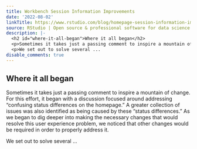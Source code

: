 ```yaml
---
title: Workbench Session Information Improvements
date: '2022-08-02'
linkTitle: https://www.rstudio.com/blog/homepage-session-information-improvements/
source: RStudio | Open source & professional software for data science teams on RStudio
description: |-
  <h2 id="where-it-all-began">Where it all began</h2>
  <p>Sometimes it takes just a passing comment to inspire a mountain of change. For this effort, it began with a discussion focused around addressing &ldquo;confusing status differences on the homepage.&rdquo; A greater collection of issues was also identified as being caused by these &ldquo;status differences.&rdquo; As we began to dig deeper into making the necessary changes that would resolve this user experience problem, we noticed that other changes would be required in order to properly address it.</p>
  <p>We set out to solve several ...
disable_comments: true
---
```

<h2 id="where-it-all-began">Where it all began</h2>
<p>Sometimes it takes just a passing comment to inspire a mountain of change. For this effort, it began with a discussion focused around addressing &ldquo;confusing status differences on the homepage.&rdquo; A greater collection of issues was also identified as being caused by these &ldquo;status differences.&rdquo; As we began to dig deeper into making the necessary changes that would resolve this user experience problem, we noticed that other changes would be required in order to properly address it.</p>
<p>We set out to solve several ...